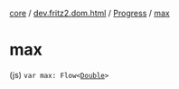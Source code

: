 [core](../../index.md) / [dev.fritz2.dom.html](../index.md) / [Progress](index.md) / [max](./max.md)

# max

(js) `var max: Flow<`[`Double`](https://kotlinlang.org/api/latest/jvm/stdlib/kotlin/-double/index.html)`>`